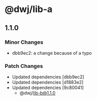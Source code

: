 # @dwj/lib-a

## 1.1.0

### Minor Changes

- dbb9ec2: a change because of a typo

### Patch Changes

- Updated dependencies [dbb9ec2]
- Updated dependencies [d1883e2]
- Updated dependencies [9c80041]
  - @dwj/lib-b@1.1.0
